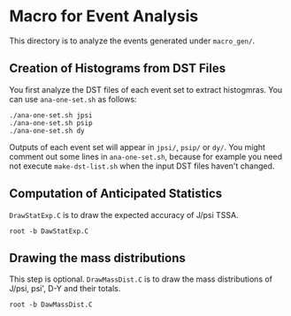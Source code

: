 # Macro for Event Analysis

This directory is to analyze the events generated under `macro_gen/`.


## Creation of Histograms from DST Files

You first analyze the DST files of each event set to extract histogmras.
You can use `ana-one-set.sh` as follows:

```
./ana-one-set.sh jpsi
./ana-one-set.sh psip
./ana-one-set.sh dy
```

Outputs of each event set will appear in `jpsi/`, `psip/` or `dy/`.
You might comment out some lines in `ana-one-set.sh`,
because for example you need not execute `make-dst-list.sh` when the input DST files haven't changed.


## Computation of Anticipated Statistics

`DrawStatExp.C` is to draw the expected accuracy of J/psi TSSA.

```
root -b DawStatExp.C
```


## Drawing the mass distributions

This step is optional.
`DrawMassDist.C` is to draw the mass distributions of J/psi, psi', D-Y and their totals.

```
root -b DawMassDist.C
```
